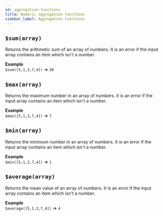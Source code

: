 ```yaml
---
id: aggregation-functions
title: Numeric aggregation functions
sidebar_label: Aggregation Functions
---
```


## `$sum(array)`

Returns the arithmetic sum of an array of numbers.  It is an error if the input array contains an item which isn't a number.

__Example__  
`$sum([5,1,3,7,4])` => `20`

## `$max(array)`

Returns the maximum number in an array of numbers.  It is an error if the input array contains an item which isn't a number.

__Example__  
`$max([5,1,3,7,4])` => `7`

## `$min(array)`

Returns the minimum number in an array of numbers.  It is an error if the input array contains an item which isn't a number.

__Example__  
`$min([5,1,3,7,4])` => `1`

## `$average(array)`

Returns the mean value of an array of numbers.  It is an error if the input array contains an item which isn't a number.

__Example__  
`$average([5,1,3,7,4])` => `4`


